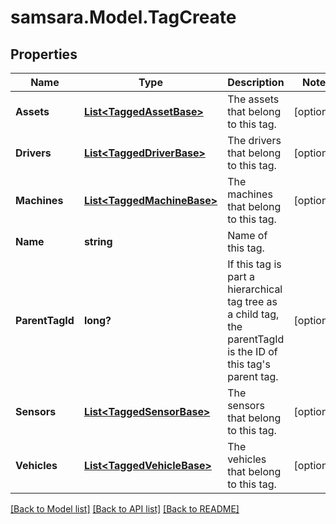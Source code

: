 # samsara.Model.TagCreate
## Properties

Name | Type | Description | Notes
------------ | ------------- | ------------- | -------------
**Assets** | [**List&lt;TaggedAssetBase&gt;**](TaggedAssetBase.md) | The assets that belong to this tag. | [optional] 
**Drivers** | [**List&lt;TaggedDriverBase&gt;**](TaggedDriverBase.md) | The drivers that belong to this tag. | [optional] 
**Machines** | [**List&lt;TaggedMachineBase&gt;**](TaggedMachineBase.md) | The machines that belong to this tag. | [optional] 
**Name** | **string** | Name of this tag. | 
**ParentTagId** | **long?** | If this tag is part a hierarchical tag tree as a child tag, the parentTagId is the ID of this tag&#39;s parent tag. | [optional] 
**Sensors** | [**List&lt;TaggedSensorBase&gt;**](TaggedSensorBase.md) | The sensors that belong to this tag. | [optional] 
**Vehicles** | [**List&lt;TaggedVehicleBase&gt;**](TaggedVehicleBase.md) | The vehicles that belong to this tag. | [optional] 

[[Back to Model list]](../README.md#documentation-for-models) [[Back to API list]](../README.md#documentation-for-api-endpoints) [[Back to README]](../README.md)

